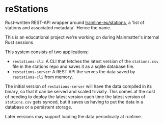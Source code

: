 # reStations

Rust-written REST-API wrapper around [trainline-eu/stations](https://github.com/trainline-eu/stations), a 'list of stations and associated metadata'. Hence the name.

This is an educational project we're working on during Mainmatter's internal Rust sessions

This system consists of two applications:
- `restations-cli`: A CLI that fetches the latest version of the `stations.csv` file in the stations repo and saves it as a sqlite database file.
- `restations-server`: A REST API the serves the data saved by `restations-cli` from memory.

The initial version of `restations-server` will have the data compiled in its binary, so that it can be served and scaled trivially. This comes at the cost of needing to deploy the latest version each time the latest version of `stations.csv` gets synced, but it saves us having to put the data in a database or a persistent storage.

Later versions may support loading the data periodically at runtime. 
